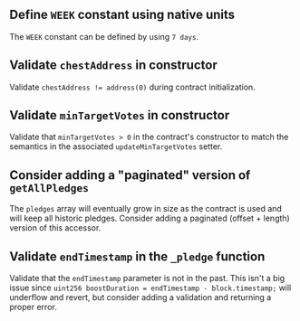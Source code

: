 ## Define `WEEK` constant using native units

The `WEEK` constant can be defined by using `7 days`.

## Validate `chestAddress` in constructor

Validate `chestAddress != address(0)` during contract initialization.

## Validate `minTargetVotes` in constructor

Validate that `minTargetVotes > 0` in the contract's constructor to match the semantics in the associated `updateMinTargetVotes` setter.

## Consider adding a "paginated" version of `getAllPledges`

The `pledges` array will eventually grow in size as the contract is used and will keep all historic pledges. Consider adding a paginated (offset + length) version of this accessor.

## Validate `endTimestamp` in the `_pledge` function

Validate that the `endTimestamp` parameter is not in the past. This isn't a big issue since `uint256 boostDuration = endTimestamp - block.timestamp;` will underflow and revert, but consider adding a validation and returning a proper error.

